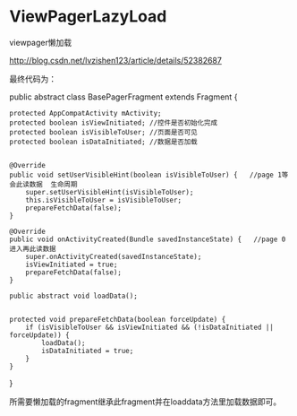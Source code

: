# ViewPagerLazyLoad
viewpager懒加载

http://blog.csdn.net/lvzishen123/article/details/52382687 

最终代码为：


public abstract class BasePagerFragment extends Fragment {

    protected AppCompatActivity mActivity;
    protected boolean isViewInitiated; //控件是否初始化完成
    protected boolean isVisibleToUser; //页面是否可见
    protected boolean isDataInitiated; //数据是否加载


    @Override
    public void setUserVisibleHint(boolean isVisibleToUser) {   //page 1等会此读数据  生命周期
        super.setUserVisibleHint(isVisibleToUser);
        this.isVisibleToUser = isVisibleToUser;
        prepareFetchData(false);
    }

    @Override
    public void onActivityCreated(Bundle savedInstanceState) {   //page 0进入再此读数据
        super.onActivityCreated(savedInstanceState);
        isViewInitiated = true;
        prepareFetchData(false);
    }

    public abstract void loadData();


    protected void prepareFetchData(boolean forceUpdate) {
        if (isVisibleToUser && isViewInitiated && (!isDataInitiated || forceUpdate)) {
            loadData();
            isDataInitiated = true;
        }
    }


}

所需要懒加载的fragment继承此fragment并在loaddata方法里加载数据即可。
